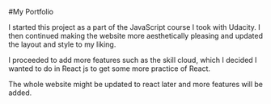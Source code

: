 #My Portfolio

I started this project as a part of the JavaScript course I took with Udacity. I then continued making the website more aesthetically pleasing and updated the layout and style to my liking.

I proceeded to add more features such as the skill cloud, which I decided I wanted to do in React js to get some more practice of React.

The whole website might be updated to react later and more features will be added.
